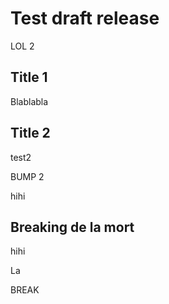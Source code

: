 # Test draft release

LOL 2

## Title 1

Blablabla

## Title 2

test2

BUMP 2

hihi

## Breaking de la mort

hihi

La

BREAK
